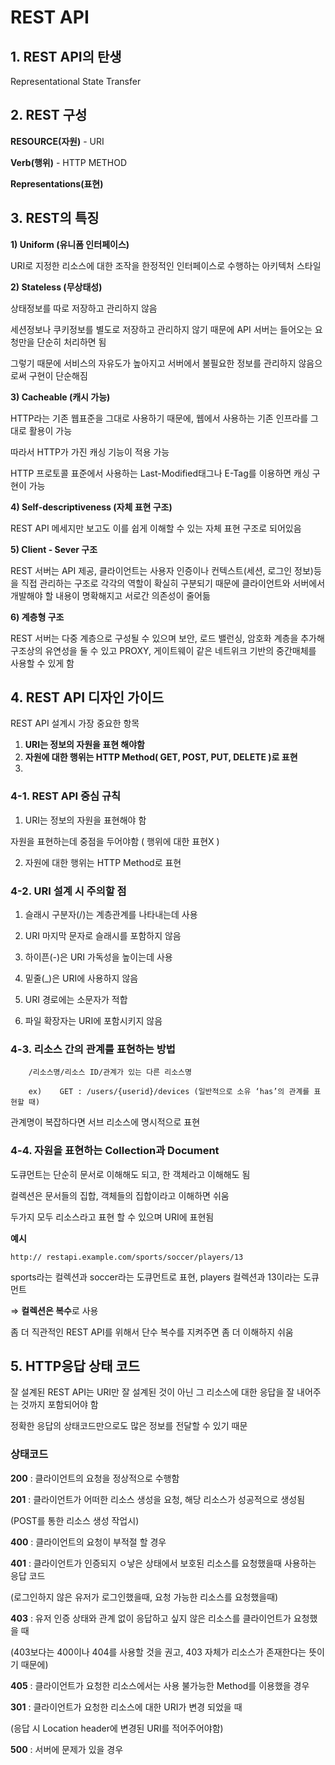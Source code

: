# REST API

## 1. REST API의 탄생

Representational State Transfer

## 2. REST 구성

**RESOURCE(자원)** - URI

**Verb(행위)** - HTTP METHOD

**Representations(표현)**

## 3. REST의 특징

**1) Uniform (유니폼 인터페이스)**

URI로 지정한 리소스에 대한 조작을 한정적인 인터페이스로 수행하는 아키텍처 스타일

**2) Stateless (무상태성)**

상태정보를 따로 저장하고 관리하지 않음

세션정보나 쿠키정보를 별도로 저장하고 관리하지 않기 때문에 API 서버는 들어오는 요청만을 단순히 처리하면 됨

그렇기 때문에 서비스의 자유도가 높아지고 서버에서 불필요한 정보를 관리하지 않음으로써 구현이 단순해짐

**3) Cacheable (캐시 가능)**

HTTP라는 기존 웹표준을 그대로 사용하기 때문에, 웹에서 사용하는 기존 인프라를 그대로 활용이 가능

따라서 HTTP가 가진 캐싱 기능이 적용 가능

HTTP 프로토콜 표준에서 사용하는 Last-Modified태그나 E-Tag를 이용하면 캐싱 구현이 가능

**4) Self-descriptiveness (자체 표현 구조)**

REST API 메세지만 보고도 이를 쉽게 이해할 수 있는 자체 표현 구조로 되어있음

**5) Client - Sever 구조**

REST 서버는 API 제공, 클라이언트는 사용자 인증이나 컨텍스트(세션, 로그인 정보)등을 직접 관리하는 구조로 각각의 역할이 확실히 구분되기 때문에 클라이언트와 서버에서 개발해야 할 내용이 명확해지고 서로간 의존성이 줄어듦

**6) 계층형 구조**

REST 서버는 다중 계층으로 구성될 수 있으며 보안, 로드 밸런싱, 암호화 계층을 추가해 구조상의 유연성을 둘 수 있고 PROXY, 게이트웨이 같은 네트위크 기반의 중간매체를 사용할 수 있게 함

## 4. REST API 디자인 가이드

REST API 설계시 가장 중요한 항목

1. **URI는 정보의 자원을 표현 해야함**
2. **자원에 대한 행위는 HTTP Method( GET, POST, PUT, DELETE )로 표현**
3.

### 4-1. REST API 중심 규칙

1. URI는 정보의 자원을 표현해야 함

자원을 표현하는데 중점을 두어야함 ( 행위에 대한 표현X )

2. 자원에 대한 행위는 HTTP Method로 표현

### 4-2. URI 설계 시 주의할 점

1. 슬래시 구분자(/)는 계층관계를 나타내는데 사용

2. URI 마지막 문자로 슬래시를 포함하지 않음

3. 하이픈(-)은 URI 가독성을 높이는데 사용

4. 밑줄(\_)은 URI에 사용하지 않음

5. URI 경로에는 소문자가 적합

6. 파일 확장자는 URI에 포함시키지 않음

### 4-3. 리소스 간의 관계를 표현하는 방법

```
    /리소스명/리소스 ID/관계가 있는 다른 리소스명

    ex)    GET : /users/{userid}/devices (일반적으로 소유 ‘has’의 관계를 표현할 때)
```

관계명이 복잡하다면 서브 리소스에 명시적으로 표현

### 4-4. 자원을 표현하는 Collection과 Document

도큐먼트는 단순히 문서로 이해해도 되고, 한 객체라고 이해해도 됨

컬렉션은 문서들의 집합, 객체들의 집합이라고 이해하면 쉬움

두가지 모두 리소스라고 표현 할 수 있으며 URI에 표현됨

**예시**

```
http:// restapi.example.com/sports/soccer/players/13
```

sports라는 컬렉션과 soccer라는 도큐먼트로 표현, players 컬렉션과 13이라는 도큐먼트

⇒ **컬렉션은 복수**로 사용

좀 더 직관적인 REST API를 위해서 단수 복수를 지켜주면 좀 더 이해하지 쉬움

## 5. HTTP응답 상태 코드

잘 설계된 REST API는 URI만 잘 설계된 것이 아닌 그 리소스에 대한 응답을 잘 내어주는 것까지 포함되어야 함

정확한 응답의 상태코드만으로도 많은 정보를 전달할 수 있기 때문

### 상태코드

**200** : 클라이언트의 요청을 정상적으로 수행함

**201** : 클라이언트가 어떠한 리소스 생성을 요청, 해당 리소스가 성공적으로 생성됨

(POST를 통한 리소스 생성 작업시)

**400** : 클라이언트의 요청이 부적절 할 경우

**401** : 클라이언트가 인증되지 ㅇ낳은 상태에서 보호된 리소스를 요청했을때 사용하는 응답 코드

(로그인하지 않은 유저가 로그인했을때, 요청 가능한 리소스를 요청했을때)

**403** : 유저 인증 상태와 관계 없이 응답하고 싶지 않은 리소스를 클라이언트가 요청했을 때

(403보다는 400이나 404를 사용할 것을 권고, 403 자체가 리소스가 존재한다는 뜻이기 때문에)

**405** : 클라이언트가 요청한 리소스에서는 사용 불가능한 Method를 이용했을 경우

**301** : 클라이언트가 요청한 리소스에 대한 URI가 변경 되었을 때

(응답 시 Location header에 변경된 URI를 적어주어야함)

**500** : 서버에 문제가 있을 경우
